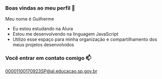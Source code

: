 ### Boas vindas ao meu perfil 💙

Meu nome é Guilherme

- Eu estou estudando na Alura
- Estou me desenvolvendo na linguagem JavaScript
- Utilizo esse espaço para minha organização e compartilhamento dos meus projetos desenvolvidos
  
### Você entrar em contato comigo 📫

00001100170923SP@al.educacao.sp.gov.br
